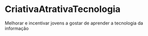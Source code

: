 # CriativaAtrativaTecnologia
Melhorar e incentivar jovens a gostar de aprender a tecnologia da informação

